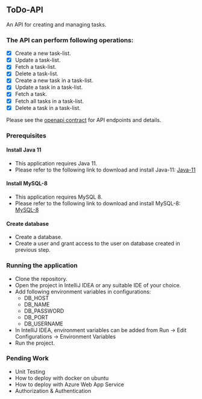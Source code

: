 ## ToDo-API
An API for creating and managing tasks.

### The API can perform following operations:

- [x] Create a new task-list.
- [x] Update a task-list.
- [x] Fetch a task-list.
- [x] Delete a task-list.
- [x] Create a new task in a task-list.
- [x] Update a task in a task-list.
- [x] Fetch a task.
- [x] Fetch all tasks in a task-list.
- [x] Delete a task in a task-list.

Please see the [openapi contract](./docs/api-contract.yaml) for API endpoints and details.

### Prerequisites

#### Install Java 11
- This application requires Java 11.
- Please refer to the following link to download and install Java-11: [Java-11](https://www.oracle.com/in/java/technologies/javase/jdk11-archive-downloads.html)

#### Install MySQL-8
- This application requires MySQL 8.
- Please refer to the following link to download and install MySQL-8: [MySQL-8](https://dev.mysql.com/doc/refman/8.0/en/installing.html)

#### Create database
- Create a database.
- Create a user and grant access to the user on database created in previous step.

### Running the application
- Clone the repository.
- Open the project in IntelliJ IDEA or any suitable IDE of your choice.
- Add following environment variables in configurations:
  - DB_HOST
  - DB_NAME
  - DB_PASSWORD
  - DB_PORT
  - DB_USERNAME
- In IntelliJ IDEA, environment variables can be added from Run -> Edit Configurations -> Environment Variables
- Run the project.

### Pending Work
- Unit Testing
- How to deploy with docker on ubuntu
- How to deploy with Azure Web App Service
- Authorization & Authentication